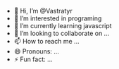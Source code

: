 - 👋 Hi, I’m @Vastratyr
- 👀 I’m interested in programing
- 🌱 I’m currently learning javascript
- 💞️ I’m looking to collaborate on ...
- 📫 How to reach me ...
- 😄 Pronouns: ...
- ⚡ Fun fact: ...

<!---
Vastratyr/Vastratyr is a ✨ special ✨ repository because its `README.md` (this file) appears on your GitHub profile.
You can click the Preview link to take a look at your changes.
--->
